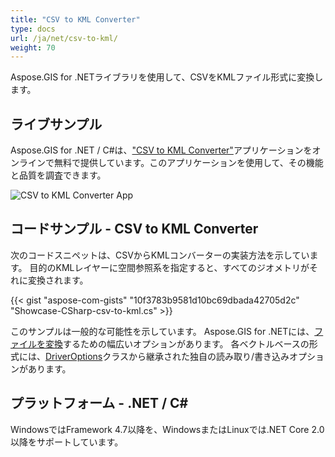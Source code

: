 ```yaml
---
title: "CSV to KML Converter"
type: docs
url: /ja/net/csv-to-kml/
weight: 70
---
```


Aspose.GIS for .NETライブラリを使用して、CSVをKMLファイル形式に変換します。

## **ライブサンプル**

Aspose.GIS for .NET / C#は、["CSV to KML Converter"](https://products.aspose.app/gis/conversion/csv-to-kml)アプリケーションをオンラインで無料で提供しています。このアプリケーションを使用して、その機能と品質を調査できます。

![CSV to KML Converter App](conversion.png)

## **コードサンプル - CSV to KML Converter**

次のコードスニペットは、CSVからKMLコンバーターの実装方法を示しています。 目的のKMLレイヤーに空間参照系を指定すると、すべてのジオメトリがそれに変換されます。

{{< gist "aspose-com-gists" "10f3783b9581d10bc69dbada42705d2c" "Showcase-CSharp-csv-to-kml.cs" >}}

このサンプルは一般的な可能性を示しています。 Aspose.GIS for .NETには、[ファイルを変換](https://docs.aspose.com/gis/net/vector-layers/)するための幅広いオプションがあります。 各ベクトルベースの形式には、[DriverOptions](https://reference.aspose.com/gis/net/aspose.gis/driveroptions)クラスから継承された独自の読み取り/書き込みオプションがあります。

## **プラットフォーム - .NET / C#**

WindowsではFramework 4.7以降を、WindowsまたはLinuxでは.NET Core 2.0以降をサポートしています。
